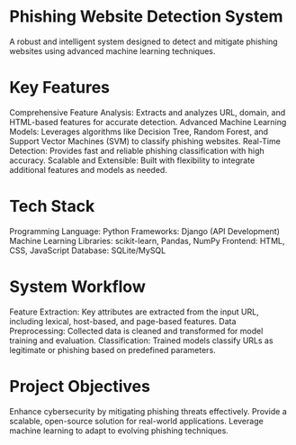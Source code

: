 # Phishing Website Detection System
A robust and intelligent system designed to detect and mitigate phishing websites using advanced machine learning techniques.

# Key Features
Comprehensive Feature Analysis: Extracts and analyzes URL, domain, and HTML-based features for accurate detection.
Advanced Machine Learning Models: Leverages algorithms like Decision Tree, Random Forest, and Support Vector Machines (SVM) to classify phishing websites.
Real-Time Detection: Provides fast and reliable phishing classification with high accuracy.
Scalable and Extensible: Built with flexibility to integrate additional features and models as needed.

# Tech Stack
Programming Language: Python
Frameworks: Django (API Development)
Machine Learning Libraries: scikit-learn, Pandas, NumPy
Frontend: HTML, CSS, JavaScript
Database: SQLite/MySQL

# System Workflow
Feature Extraction: Key attributes are extracted from the input URL, including lexical, host-based, and page-based features.
Data Preprocessing: Collected data is cleaned and transformed for model training and evaluation.
Classification: Trained models classify URLs as legitimate or phishing based on predefined parameters.

# Project Objectives
Enhance cybersecurity by mitigating phishing threats effectively.
Provide a scalable, open-source solution for real-world applications.
Leverage machine learning to adapt to evolving phishing techniques.
